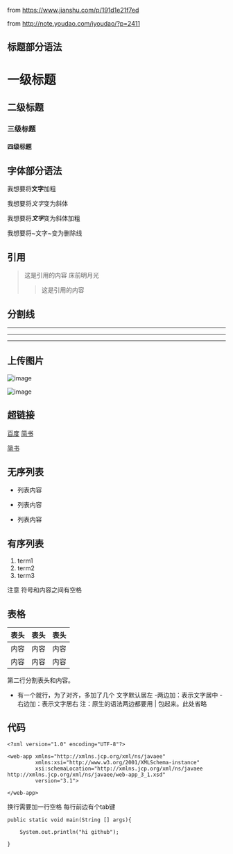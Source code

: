 
from https://www.jianshu.com/p/191d1e21f7ed

from http://note.youdao.com/iyoudao/?p=2411

## 标题部分语法

# 一级标题
## 二级标题
### 三级标题
#### 四级标题


## 字体部分语法

我想要将**文字**加粗

我想要将*文字*变为斜体

我想要将***文字***变为斜体加粗

我想要将~文字~变为删除线

## 引用
> 这是引用的内容 床前明月光
>> 这是引用的内容  

## 分割线

---------
********
----------
## 上传图片
![image](https://note.youdao.com/favicon.ico)

![image](C:/Users/YAO/Desktop/markdown5.jpg "注意这里是反斜杠")


## 超链接
[百度](www.baidu.com "百度")
[简书](http://jianshu.com)


<a href="https://www.jianshu.com/u/1f5ac0cf6a8b" target="_blank">简书</a>


## 无序列表
- 列表内容
+ 列表内容
* 列表内容

## 有序列表
1. term1
2. term2
3. term3

注意 符号和内容之间有空格



## 表格
表头|表头|表头
---|:--:|---:
内容|内容|内容
内容|内容|内容

第二行分割表头和内容。
- 有一个就行，为了对齐，多加了几个
文字默认居左
-两边加：表示文字居中
-右边加：表示文字居右
注：原生的语法两边都要用 | 包起来。此处省略

## 代码


    
    <?xml version="1.0" encoding="UTF-8"?> 
    
    <web-app xmlns="http://xmlns.jcp.org/xml/ns/javaee"
             xmlns:xsi="http://www.w3.org/2001/XMLSchema-instance"
             xsi:schemaLocation="http://xmlns.jcp.org/xml/ns/javaee http://xmlns.jcp.org/xml/ns/javaee/web-app_3_1.xsd"
             version="3.1">
             
    </web-app>
    
换行需要加一行空格
每行前边有个tab键



    public static void main(String [] args){

        System.out.println("hi github");

    }

